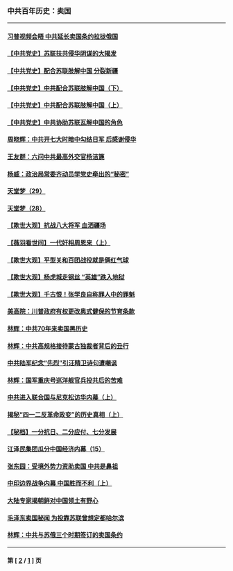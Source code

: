 ### 中共百年历史：卖国
---
#### [习普视频会晤 中共延长卖国条约拉拢俄国](../../pages/nf1176117/n13060971.md?02210430) 
#### [【中共党史】苏联扶共侵华阴谋的大揭发](../../pages/nf1176117/n13056050.md?02210430) 
#### [【中共党史】配合苏联肢解中国 分裂新疆](../../pages/nf1176117/n13040700.md?02210430) 
#### [【中共党史】中共配合苏联肢解中国（下）](../../pages/nf1176117/n13035660.md?02210430) 
#### [【中共党史】中共配合苏联肢解中国（上）](../../pages/nf1176117/n13030262.md?02210430) 
#### [【中共党史】中共协助苏联瓦解中国的角色](../../pages/nf1176117/n13018109.md?02210430) 
#### [周晓辉：中共开七大时暗中勾结日军 后感谢侵华](../../pages/nf1176117/n12921960.md?02210430) 
#### [王友群：六问中共最高外交官杨洁篪](../../pages/nf1176117/n12836495.md?02210430) 
#### [杨威：政治局常委齐动员学党史牵出的“秘密”](../../pages/nf1176117/n12764642.md?02210430) 
#### [天堂梦（29）](../../pages/nf1176117/n12408465.md?02210430) 
#### [天堂梦（28）](../../pages/nf1176117/n12408309.md?02210430) 
#### [【欺世大观】抗战八大将军 血洒疆场](../../pages/nf1176117/n12357044.md?02210430) 
#### [【薇羽看世间】一代奸相周恩来（上）](../../pages/nf1176117/n12401109.md?02210430) 
#### [【欺世大观】平型关和百团战役就是俩红气球](../../pages/nf1176117/n12359157.md?02210430) 
#### [【欺世大观】杨虎城走钢丝 “英雄”跌入地狱](../../pages/nf1176117/n12358840.md?02210430) 
#### [【欺世大观】千古恨！张学良自称罪人中的罪魁](../../pages/nf1176117/n12358629.md?02210430) 
#### [美高院：川普政府有权更改奥式健保的节育条款](../../pages/nf1176117/n12242171.md?02210430) 
#### [林辉：中共70年来卖国黑历史](../../pages/nf1176117/n11552181.md?02210430) 
#### [林辉：中共高规格接待蒙古独裁者背后的丑行](../../pages/nf1176117/n11225005.md?02210430) 
#### [中共陆军纪念“先烈”引汪精卫诗句遭嘲讽](../../pages/nf1176117/n11153345.md?02210430) 
#### [林辉：国军重庆号巡洋舰官兵投共后的苦难](../../pages/nf1176117/n10997801.md?02210430) 
#### [中共进入联合国与尼克松访华内幕（上）](../../pages/nf1176117/n10138788.md?02210430) 
#### [揭秘“四一二反革命政变”的历史真相（上）](../../pages/nf1176117/n9996650.md?02210430) 
#### [【秘档】一分抗日、二分应付、七分发展](../../pages/nf1176117/n9331484.md?02210430) 
#### [江泽民集团瓜分中国经济内幕（15）](../../pages/nf1176117/n9268584.md?02210430) 
#### [张东园：受境外势力资助卖国 中共是鼻祖](../../pages/nf1176117/n9272480.md?02210430) 
#### [中印边界战争内幕 中国胜而不利（上）](../../pages/nf1176117/n9252458.md?02210430) 
#### [大陆专家揭朝鲜对中国领土有野心](../../pages/nf1176117/n9074056.md?02210430) 
#### [毛泽东卖国秘闻 为投靠苏联曾想定都哈尔滨](../../pages/nf1176117/n9058631.md?02210430) 
#### [林辉：中共与苏俄三个时期签订的卖国条约](../../pages/nf1176117/n9036062.md?02210430) 

---
#### 第 [ [2](./2.md?02210430) / [1](./1.md?02210430) ] 页
